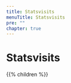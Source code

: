 ```yaml
---
title: Statsvisits
menuTitle: Statsvisits 
pre: ""
chapter: true
---
```

        
# Statsvisits

{{% children %}}